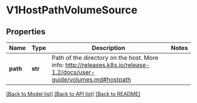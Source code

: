 # V1HostPathVolumeSource

## Properties
Name | Type | Description | Notes
------------ | ------------- | ------------- | -------------
**path** | **str** | Path of the directory on the host. More info: http://releases.k8s.io/release-1.2/docs/user-guide/volumes.md#hostpath | 

[[Back to Model list]](../README.md#documentation-for-models) [[Back to API list]](../README.md#documentation-for-api-endpoints) [[Back to README]](../README.md)


